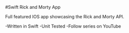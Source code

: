 #Swift Rick and Morty App

Full featured IOS app showcasing the Rick and Morty API.

-Written in Swift
-Unit Tested
-Follow series on YouTube
